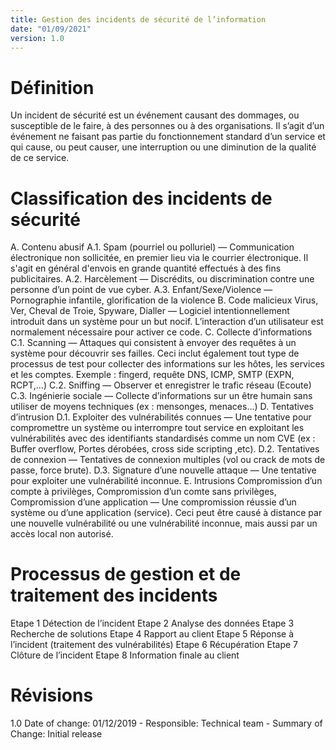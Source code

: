 ```yaml
---
title: Gestion des incidents de sécurité de l’information
date: "01/09/2021"
version: 1.0
---
```


# Définition
Un incident de sécurité est un événement causant des dommages, ou susceptible de le faire, à des personnes ou à des organisations. Il s’agit d’un événement ne faisant pas partie du fonctionnement standard d’un service et qui cause, ou peut causer, une interruption ou une diminution de la qualité de ce service.

# Classification des incidents de sécurité
A. Contenu abusif
A.1. Spam (pourriel ou polluriel) — Communication électronique non sollicitée, en premier lieu via le courrier électronique. Il s'agit en général d'envois en grande quantité effectués à des fins publicitaires.
A.2. Harcèlement — Discrédits, ou discrimination contre une personne d’un point de vue cyber.
A.3. Enfant/Sexe/Violence — Pornographie infantile, glorification de la violence
B. Code malicieux
Virus, Ver, Cheval de Troie, Spyware, Dialler — Logiciel intentionnellement introduit dans un système pour un but nocif. L’interaction d’un utilisateur est normalement nécessaire pour activer ce code.
C. Collecte d’informations
C.1. Scanning — Attaques qui consistent à envoyer des requêtes à un système pour découvrir ses failles. Ceci inclut également tout type de processus de test pour collecter des informations sur les hôtes, les services et les comptes. Exemple : fingerd, requête DNS, ICMP, SMTP (EXPN, RCPT,…)
C.2. Sniffing — Observer et enregistrer le trafic réseau (Ecoute)
C.3. Ingénierie sociale — Collecte d’informations sur un être humain sans utiliser de moyens techniques (ex : mensonges, menaces…)
D. Tentatives d’intrusion
D.1. Exploiter des vulnérabilités connues — Une tentative pour compromettre un système ou interrompre tout service en exploitant les vulnérabilités avec des identifiants standardisés comme un nom CVE (ex : Buffer overflow, Portes dérobées, cross side scripting ,etc).
D.2. Tentatives de connexion — Tentatives de connexion multiples (vol ou crack de mots de passe, force brute).
D.3. Signature d’une nouvelle attaque — Une tentative pour exploiter une vulnérabilité inconnue.
E. Intrusions
Compromission d’un compte à privilèges, Compromission d’un comte sans privilèges, Compromission d’une application — Une compromission réussie d’un système ou d’une application (service). Ceci peut être causé à distance par une nouvelle vulnérabilité ou une vulnérabilité inconnue, mais aussi par un accès local non autorisé.

# Processus de gestion et de traitement des incidents
Etape 1 Détection de l’incident
Etape 2 Analyse des données
Etape 3 Recherche de solutions
Etape 4 Rapport au client
Etape 5 Réponse à l’incident (traitement des vulnérabilités)
Etape 6 Récupération
Etape 7 Clôture de l’incident
Etape 8 Information finale au client

# Révisions
1.0 Date of change: 01/12/2019 - Responsible: Technical team - Summary of Change: Initial release
